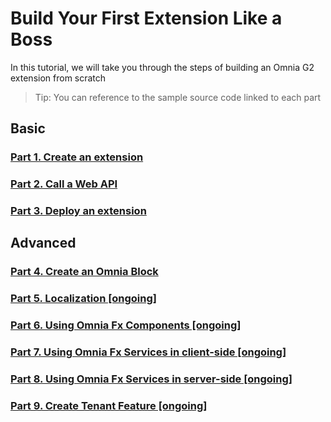 # Build Your First Extension Like a Boss

In this tutorial, we will take you through the steps of building an Omnia G2 extension from scratch

>Tip: You can reference to the sample source code linked to each part

## Basic

### [Part 1. Create an extension](./create-extension#create-an-extension)

### [Part 2. Call a Web API](./call-web-api#call-a-web-api)

### [Part 3. Deploy an extension](./deploy-extension#deploy-an-extension)

## Advanced

### [Part 4. Create an Omnia Block](./create-omnia-block#create-an-omnia-block)

### [Part 5. Localization [ongoing]]()

### [Part 6. Using Omnia Fx Components [ongoing]]()

### [Part 7. Using Omnia Fx Services in client-side [ongoing]]()

### [Part 8. Using Omnia Fx Services in server-side [ongoing]]()

### [Part 9.  Create Tenant Feature [ongoing]]()
